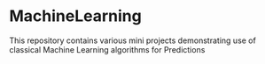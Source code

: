 # MachineLearning
This repository contains various mini projects demonstrating use of classical Machine Learning algorithms for Predictions
